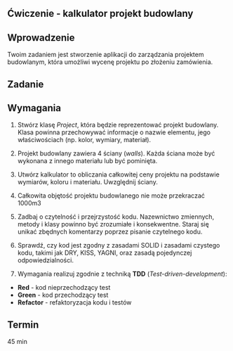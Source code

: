 ## Ćwiczenie - kalkulator projekt budowlany

## Wprowadzenie

Twoim zadaniem jest stworzenie aplikacji do zarządzania projektem budowlanym, która umożliwi wycenę projektu po złożeniu zamówienia.

## Zadanie

## Wymagania
1. Stwórz klasę _Project_, która będzie reprezentować projekt budowlany. Klasa powinna przechowywać informacje o nazwie elementu, jego właściwościach (np. kolor, wymiary, materiał).

2. Projekt budowlany zawiera 4 ściany (_walls_). Każda ściana może być wykonana z innego materiału lub być pominięta.

3. Utwórz kalkulator to obliczania całkowitej ceny projektu na podstawie wymiarów, koloru i materiału. Uwzględnij ściany.

4. Całkowita objętość projektu budowlanego nie może przekraczać 1000m3

5. Zadbaj o czytelność i przejrzystość kodu. Nazewnictwo zmiennych, metody i klasy powinno być zrozumiałe i konsekwentne. Staraj się unikać zbędnych komentarzy poprzez pisanie czytelnego kodu.

6. Sprawdź, czy kod jest zgodny z zasadami SOLID i zasadami czystego kodu, takimi jak DRY, KISS, YAGNI, oraz zasadą pojedynczej odpowiedzialności.

7. Wymagania realizuj zgodnie z techniką **TDD** (_Test-driven-development_):

- **Red** - kod nieprzechodzący test
- **Green** - kod przechodzący test
- **Refactor** - refaktoryzacja kodu i testów


## Termin
45 min
